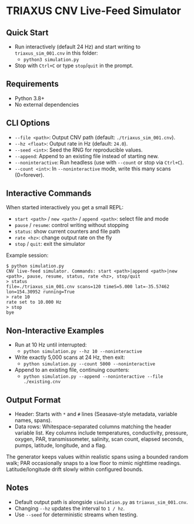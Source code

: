 # TRIAXUS CNV Live-Feed Simulator

## Quick Start

- Run interactively (default 24 Hz) and start writing to `triaxus_sim_001.cnv` in this folder:
  - `python3 simulation.py`
- Stop with `Ctrl+C` or type `stop`/`quit` in the prompt.

## Requirements

- Python 3.8+
- No external dependencies

## CLI Options

- `--file <path>`: Output CNV path (default: `./triaxus_sim_001.cnv`).
- `--hz <float>`: Output rate in Hz (default: `24.0`).
- `--seed <int>`: Seed the RNG for reproducible values.
- `--append`: Append to an existing file instead of starting new.
- `--noninteractive`: Run headless (use with `--count` or stop via `Ctrl+C`).
- `--count <int>`: In `--noninteractive` mode, write this many scans (0=forever).

## Interactive Commands

When started interactively you get a small REPL:

- `start <path>` / `new <path>` / `append <path>`: select file and mode
- `pause` / `resume`: control writing without stopping
- `status`: show current counters and file path
- `rate <hz>`: change output rate on the fly
- `stop` / `quit`: exit the simulator

Example session:

```
$ python simulation.py
CNV live-feed simulator. Commands: start <path>|append <path>|new <path>, pause, resume, status, rate <hz>, stop/quit
> status
file=./triaxus_sim_001.cnv scans=120 timeS=5.000 lat=-35.57462 lon=154.30952 running=True
> rate 10
rate set to 10.000 Hz
> stop
bye
```

## Non-Interactive Examples

- Run at 10 Hz until interrupted:
  - `python simulation.py --hz 10 --noninteractive`
- Write exactly 5,000 scans at 24 Hz, then exit:
  - `python simulation.py --count 5000 --noninteractive`
- Append to an existing file, continuing counters:
  - `python simulation.py --append --noninteractive --file ./existing.cnv`

## Output Format

- Header: Starts with `*` and `#` lines (Seasave-style metadata, variable names, spans).
- Data rows: Whitespace-separated columns matching the header variable list. Key columns include temperatures, conductivity, pressure, oxygen, PAR, transmissometer, salinity, scan count, elapsed seconds, pumps, latitude, longitude, and a flag.

The generator keeps values within realistic spans using a bounded random walk; PAR occasionally snaps to a low floor to mimic nighttime readings. Latitude/longitude drift slowly within configured bounds.

## Notes

- Default output path is alongside `simulation.py` as `triaxus_sim_001.cnv`.
- Changing `--hz` updates the interval to `1 / hz`.
- Use `--seed` for deterministic streams when testing.
